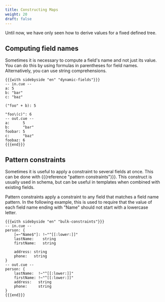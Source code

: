 ```yaml
---
title: Constructing Maps
weight: 20
draft: false
---
```


Until now, we have only seen how to derive values for a fixed defined tree.

## Computing field names

Sometimes it is necessary to compute a field's name and not just its value.
You can do this by using formulas in parentheses for field names.
Alternatively, you can use string comprehensions.

```coq
{{{with sidebyside "en" "dynamic-fields"}}}
-- in.cue --
a: 5
b: "bar"
c: "baz"

("foo" + b): 5

"foo\(c)": 6
-- out.cue --
a:      5
b:      "bar"
foobar: 5
c:      "baz"
foobaz: 6
{{{end}}}
```

## Pattern constraints

Sometimes it is useful to apply a constraint to several fields at once.
This can be done with {{{reference "pattern constraints"}}}.
This construct is usually used in schema, but can be useful in templates when
combined with existing fields.

Pattern constraints apply a constraint to any field that matches a field name
pattern.
In the following example, this is used to require that the value of each field
name ending with "Name" should not start with a lowercase letter.

```coq
{{{with sidebyside "en" "bulk-constraints"}}}
-- in.cue --
person: {
	[=~"Name$"]: !~"^[[:lower:]]"
	lastName:    string
	firstName:   string

	address: string
	phone:   string
}
-- out.cue --
person: {
    lastName:  !~"^[[:lower:]]"
    firstName: !~"^[[:lower:]]"
    address:   string
    phone:     string
}
{{{end}}}
```

<!--  TODO

`and([])`

`and` takes a list and returns the result of applying
the `&` operator to all elements in the list.
It returns top for the empty list.

```coq
{{{with sidebyside "en" "core-builtin-and"}}}
-- in.cue --
a: and([>=10, >5, <=10])
b: and([2])
c: and([])
-- out.cue --
a: 10
b: 2
c: _
{{{end}}}
```

- a: ?? expr / a: <- expr

-->
